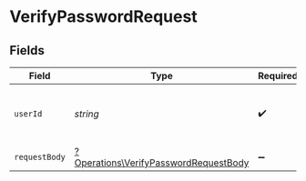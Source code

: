 # VerifyPasswordRequest


## Fields

| Field                                                                                         | Type                                                                                          | Required                                                                                      | Description                                                                                   |
| --------------------------------------------------------------------------------------------- | --------------------------------------------------------------------------------------------- | --------------------------------------------------------------------------------------------- | --------------------------------------------------------------------------------------------- |
| `userId`                                                                                      | *string*                                                                                      | :heavy_check_mark:                                                                            | The ID of the user for whom to verify the password                                            |
| `requestBody`                                                                                 | [?Operations\VerifyPasswordRequestBody](../../Models/Operations/VerifyPasswordRequestBody.md) | :heavy_minus_sign:                                                                            | N/A                                                                                           |